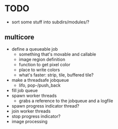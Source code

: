 # TODO

 - sort some stuff into subdirs/modules/?

## multicore

 - define a queueable job
    - something that's movable and callable
    - image region definition
    - function to get pixel color
    - place to write colors
    - what's faster: strip, tile, buffered tile?
 - make a threadsafe jobqueue
    - lifo, pop-/push_back
 - fill job queue
 - spawn worker threads
    - grabs a reference to the jobqueue and a logfile
 - spawn progress indicator thread?
 - join worker threads
 - stop progress indicator?
 - image processing